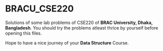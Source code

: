 # BRACU_CSE220
Solutions of some lab problems of CSE220 of **BRAC University, Dhaka, Bangladesh**. You should try the problems atleast thrice by yourself before opening this files.

Hope to have a nice journey of your **Data Structure** Course.

